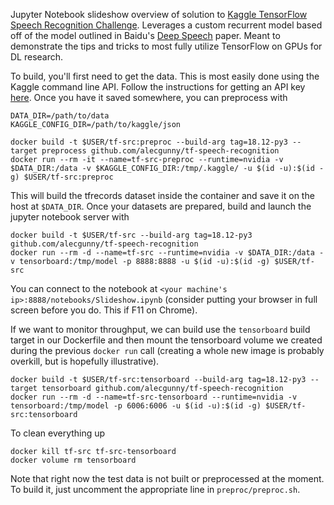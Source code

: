 Jupyter Notebook slideshow overview of solution to <a href="https://www.kaggle.com/c/tensorflow-speech-recognition-challenge">Kaggle TensorFlow Speech Recognition Challenge</a>. Leverages a custom recurrent model based off of the model outlined in Baidu's <a href="https://arxiv.org/abs/1412.5567">Deep Speech</a> paper. Meant to demonstrate the tips and tricks to most fully utilize TensorFlow on GPUs for DL research.

To build, you'll first need to get the data. This is most easily done using the Kaggle command line API. Follow the instructions for getting an API key <a href="https://github.com/Kaggle/kaggle-api">here</a>. Once you have it saved somewhere, you can preprocess with
```
DATA_DIR=/path/to/data
KAGGLE_CONFIG_DIR=/path/to/kaggle/json

docker build -t $USER/tf-src:preproc --build-arg tag=18.12-py3 --target preprocess github.com/alecgunny/tf-speech-recognition
docker run --rm -it --name=tf-src-preproc --runtime=nvidia -v $DATA_DIR:/data -v $KAGGLE_CONFIG_DIR:/tmp/.kaggle/ -u $(id -u):$(id -g) $USER/tf-src:preproc
```
This will build the tfrecords dataset inside the container and save it on the host at `$DATA_DIR`. Once your datasets are prepared, build and launch the jupyter notebook server with
```
docker build -t $USER/tf-src --build-arg tag=18.12-py3 github.com/alecgunny/tf-speech-recognition
docker run --rm -d --name=tf-src --runtime=nvidia -v $DATA_DIR:/data -v tensorboard:/tmp/model -p 8888:8888 -u $(id -u):$(id -g) $USER/tf-src
```
You can connect to the notebook at `<your machine's ip>:8888/notebooks/Slideshow.ipynb` (consider putting your browser in full screen before you do. This if F11 on Chrome).

If we want to monitor throughput, we can build use the `tensorboard` build target in our Dockerfile and then mount the tensorboard volume we created during the previous `docker run` call (creating a whole new image is probably overkill, but is hopefully illustrative).
```
docker build -t $USER/tf-src:tensorboard --build-arg tag=18.12-py3 --target tensorboard github.com/alecgunny/tf-speech-recognition
docker run --rm -d --name=tf-src-tensorboard --runtime=nvidia -v tensorboard:/tmp/model -p 6006:6006 -u $(id -u):$(id -g) $USER/tf-src:tensorboard
```
To clean everything up
```
docker kill tf-src tf-src-tensorboard
docker volume rm tensorboard
```
Note that right now the test data is not built or preprocessed at the moment. To build it, just uncomment the appropriate line in `preproc/preproc.sh`.
